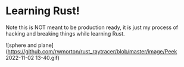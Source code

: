 # Learning Rust!

Note this is NOT meant to be production ready, it is just my process of hacking and breaking things while learning Rust.

![sphere and plane](https://github.com/rwmorton/rust_raytracer/blob/master/image/Peek 2022-11-02 13-40.gif)
